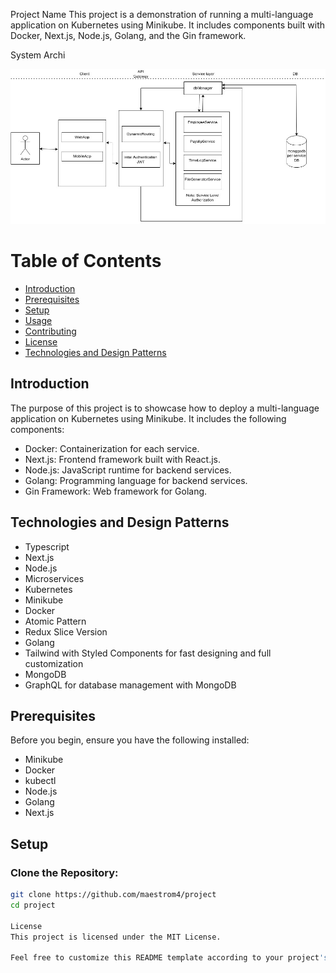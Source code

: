 Project Name
This project is a demonstration of running a multi-language application on Kubernetes using Minikube. It includes components built with Docker, Next.js, Node.js, Golang, and the Gin framework.

System Archi


![GitHub Logo](https://github.com/maestrom4/Bundy-management-microservice/blob/develop/bundyRevamp.jpg?raw=true)


# Table of Contents
- [Introduction](#introduction)
- [Prerequisites](#prerequisites)
- [Setup](#setup)
- [Usage](#usage)
- [Contributing](#contributing)
- [License](#license)
- [Technologies and Design Patterns](#technologies-and-design-patterns)



## Introduction
The purpose of this project is to showcase how to deploy a multi-language application on Kubernetes using Minikube. It includes the following components:

- Docker: Containerization for each service.
- Next.js: Frontend framework built with React.js.
- Node.js: JavaScript runtime for backend services.
- Golang: Programming language for backend services.
- Gin Framework: Web framework for Golang.


## Technologies and Design Patterns
- Typescript
- Next.js
- Node.js
- Microservices
- Kubernetes
- Minikube
- Docker
- Atomic Pattern
- Redux Slice Version
- Golang
- Tailwind with Styled Components for fast designing and full customization
- MongoDB
- GraphQL for database management with MongoDB

## Prerequisites
Before you begin, ensure you have the following installed:
- Minikube
- Docker
- kubectl
- Node.js
- Golang
- Next.js

## Setup
### Clone the Repository:
```bash
git clone https://github.com/maestrom4/project
cd project

License
This project is licensed under the MIT License.

Feel free to customize this README template according to your project's specific requirements and details.
